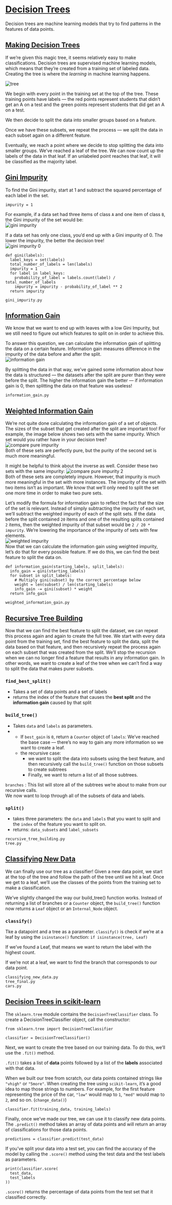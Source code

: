 # [Decision Trees](https://www.codecademy.com/courses/machine-learning/lessons/ml-decision-trees/exercises/trees)

Decision trees are machine learning models that try to find patterns in the features of data points.

## [Making Decision Trees](https://www.codecademy.com/courses/machine-learning/lessons/ml-decision-trees/exercises/creating-trees)

If we’re given this magic tree, it seems relatively easy to make classifications.
Decision trees are supervised machine learning models, which means that they’re created from a training set of labeled data.
Creating the tree is where the *learning* in machine learning happens.

![tree](images/tree_gif.gif)

We begin with every point in the training set at the top of the tree.
These training points have labels — the red points represent students that didn’t get an A on a test and the green points represent students that did get an A on a test.

We then decide to split the data into smaller groups based on a feature.

Once we have these subsets, we repeat the process — we split the data in each subset again on a different feature.

Eventually, we reach a point where we decide to stop splitting the data into smaller groups. 
We’ve reached a leaf of the tree. We can now count up the labels of the data in that leaf. 
If an unlabeled point reaches that leaf, it will be classified as the majority label.

## [Gini Impurity](https://www.codecademy.com/courses/machine-learning/lessons/ml-decision-trees/exercises/impurity)

To find the Gini impurity, start at 1 and subtract the squared percentage of each label in the set.
```
impurity = 1
```
For example, if a data set had three items of class `A` and one item of class `B`, the Gini impurity of the set would be:  
![gini impurity](images/gini_impurity.jpg)

If a data set has only one class, you’d end up with a Gini impurity of 0. The lower the impurity, the better the decision tree!  
![gini impurity 0](images/gini_impurity0.jpg)

```
def gini(labels):
  label_keys = set(labels)
  total_number_of_labels = len(labels)
  impurity = 1
  for label in label_keys:
    probability_of_label = labels.count(label) / total_number_of_labels
    impurity = impurity - probability_of_label ** 2
  return impurity
```

`gini_impurity.py`

## [Information Gain](https://www.codecademy.com/courses/machine-learning/lessons/ml-decision-trees/exercises/information-gain)

We know that we want to end up with leaves with a low Gini Impurity, but we still need to figure out which features to split on in order to achieve this. 

To answer this question, we can calculate the information gain of splitting the data on a certain feature.
Information gain measures difference in the impurity of the data before and after the split.  
![information gain](images/info.svg)  

By splitting the data in that way, we’ve gained some information about how the data is structured — the datasets after the split are purer than they were before the split. 
The higher the information gain the better — if information gain is 0, then splitting the data on that feature was useless!  

`information_gain.py`

## [Weighted Information Gain](https://www.codecademy.com/courses/machine-learning/lessons/ml-decision-trees/exercises/weighted-information-gain)
We’re not quite done calculating the information gain of a set of objects.
The sizes of the subset that get created after the split are important too!
For example, the image below shows two sets with the same impurity. 
Which set would you rather have in your decision tree?  
![compare pure impurity](images/impurity-0.svg)  
Both of these sets are perfectly pure, but the purity of the second set is much more meaningful.

It might be helpful to think about the inverse as well. Consider these two sets with the same impurity:
![compare pure impurity 2](images/impurity-5.svg)  
Both of these sets are completely impure. 
However, that impurity is much more meaningful in the set with more instances.
The impurity of the set with two items isn’t as important. 
We know that we’ll only need to split the set one more time in order to make two pure sets.

Let’s modify the formula for information gain to reflect the fact that the size of the set is relevant. 
Instead of simply subtracting the impurity of each set, we’ll subtract the weighted impurity of each of the split sets.
If the data before the split contained `20` items and one of the resulting splits contained `2` items, then the weighted impurity of that subset would be `2 / 20 * impurity`.
We’re lowering the importance of the impurity of sets with few elements.  
![weighted impurity](images/weighted_info.svg)  
Now that we can calculate the information gain using weighted impurity, let’s do that for every possible feature. 
If we do this, we can find the best feature to split the data on.
```
def information_gain(starting_labels, split_labels):
  info_gain = gini(starting_labels)
  for subset in split_labels:
    # Multiply gini(subset) by the correct percentage below
    weight = len(subset) / len(starting_labels)
    info_gain -= gini(subset) * weight
  return info_gain
```
`weighted_information_gain.py`

## [Recursive Tree Building](https://www.codecademy.com/courses/machine-learning/lessons/ml-decision-trees/exercises/recursion)

Now that we can find the best feature to split the dataset, we can repeat this process again and again to create the full tree.
We start with every data point from the training set, find the best feature to split the data, split the data based on that feature, and then recursively repeat the process again on each subset that was created from the split.
We’ll stop the recursion when we can no longer find a feature that results in any information gain.
In other words, we want to create a leaf of the tree when we can’t find a way to split the data that makes purer subsets.

### `find_best_split()`
* Takes a set of data points and a set of labels
* returns the index of the feature that causes the **best split** and the **information gain** caused by that split

### `build_tree()`
* Takes `data` and `labels` as parameters.
* 
  * If `best_gain` is `0`, return a `Counter` object of `labels`: We’ve reached the base case — there’s no way to gain any more information so we want to create a leaf.
  * the recursive case: 
    * we want to split the data into subsets using the best feature, and then recursively call the `build_tree()` function on those subsets to create subtrees
    * Finally, we want to return a list of all those subtrees.

`branches` : This list will store all of the subtrees we’re about to make from our recursive calls.  
We now want to loop through all of the subsets of data and labels.

### `split()`
* takes three parameters: the `data` and `labels` that you want to split and the `index` of the feature you want to split on.
* returns: `data_subsets` and `label_subsets`

`recursive_tree_building.py`  
`tree.py`

## [Classifying New Data](https://www.codecademy.com/courses/machine-learning/lessons/ml-decision-trees/exercises/classify)
We can finally use our tree as a classifier!
Given a new data point, we start at the top of the tree and follow the path of the tree until we hit a leaf. 
Once we get to a leaf, we’ll use the classes of the points from the training set to make a classification.

We’ve slightly changed the way our build_tree() function works.
Instead of returning a list of branches or a `Counter` object, the `build_tree()` function now returns a `Leaf` object or an `Internal_Node` object. 

### `classify()`
Tke a datapoint and a tree as a parameter.
`classify()` is check if we’re at a leaf by using the `isinstance()` function: `if isinstance(tree, Leaf)` 

If we’ve found a Leaf, that means we want to return the label with the highest count.

If we’re not at a leaf, we want to find the branch that corresponds to our data point.

`classifying_new_data.py`  
`tree_final.py`  
`cars.py`

## [Decision Trees in scikit-learn](https://www.codecademy.com/courses/machine-learning/lessons/ml-decision-trees/exercises/sklearn)
The `sklearn.tree` module contains the `DecisionTreeClassifier` class.
To create a DecisionTreeClassifier object, call the constructor:
```
from sklearn.tree import DecisionTreeClassifier

classifier = DecisionTreeClassifier()
```
Next, we want to create the tree based on our training data. To do this, we’ll use the `.fit()` method.

`.fit()` takes a list of **data** points followed by a list of the **labels** associated with that data. 

When we built our tree from scratch, our data points contained strings like `"vhigh"` or `"5more"`. When creating the tree using `scikit-learn`, it’s a good idea to map those strings to numbers.
For example, for the first feature representing the price of the car, `"low"` would map to `1`, `"med"` would map to `2`, and so on. (`change_data()`)
```
classifier.fit(training_data, training_labels)
```
Finally, once we’ve made our tree, we can use it to classify new data points.
The `.predict()` method takes an array of data points and will return an array of classifications for those data points.
```
predictions = classifier.predict(test_data)
```
If you’ve split your data into a test set, you can find the accuracy of the model by calling the `.score()` method using the test data and the test labels as parameters.
```
print(classifier.score(
  test_data, 
  test_labels
))
```
`.score()` returns the percentage of data points from the test set that it classified correctly.
